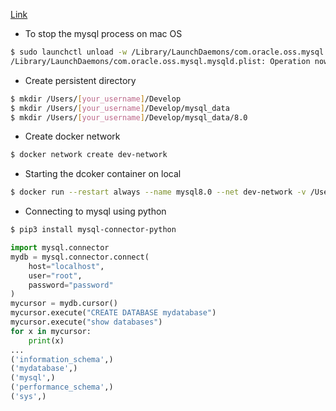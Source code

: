 
[Link](https://medium.com/@crmcmullen/how-to-run-mysql-in-a-docker-container-on-macos-with-persistent-local-data-58b89aec496a)

- To stop the mysql process on mac OS
```bash
$ sudo launchctl unload -w /Library/LaunchDaemons/com.oracle.oss.mysql.mysqld.plist
/Library/LaunchDaemons/com.oracle.oss.mysql.mysqld.plist: Operation now in progress
```


- Create persistent directory
```bash
$ mkdir /Users/[your_username]/Develop
$ mkdir /Users/[your_username]/Develop/mysql_data
$ mkdir /Users/[your_username]/Develop/mysql_data/8.0
```

- Create docker network
```bash
$ docker network create dev-network
```

- Starting the dcoker container on local
```bash
$ docker run --restart always --name mysql8.0 --net dev-network -v /Users/ankitsinghrathi/Develop/mysql_data/8.0:/var/lib/mysql -p 3306:3306 -d -e MYSQL_ROOT_PASSWORD=password mysql:8.0
```

- Connecting to mysql using python
```bash
$ pip3 install mysql-connector-python
```

```python
import mysql.connector
mydb = mysql.connector.connect(
    host="localhost",
    user="root",
    password="password"
)
mycursor = mydb.cursor()
mycursor.execute("CREATE DATABASE mydatabase")
mycursor.execute("show databases")
for x in mycursor:
    print(x)
...
('information_schema',)
('mydatabase',)
('mysql',)
('performance_schema',)
('sys',)
```
